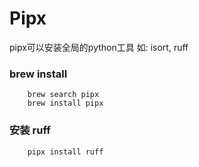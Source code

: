 # Pipx

pipx可以安装全局的python工具 如: isort, ruff

### brew install
```Shell
    brew search pipx
    brew install pipx
```

### 安装 ruff
```Shell
    pipx install ruff
```
